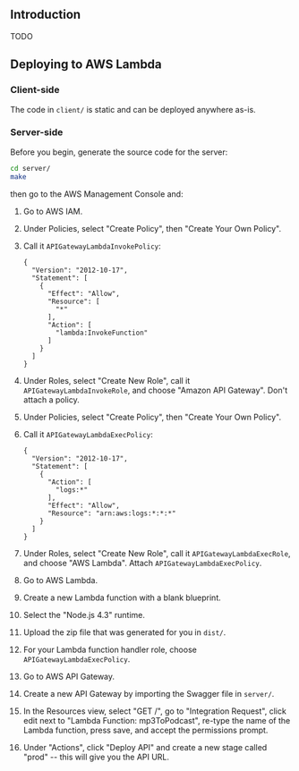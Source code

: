 ## Introduction

TODO

## Deploying to AWS Lambda

### Client-side

The code in `client/` is static and can be deployed anywhere as-is.

### Server-side

Before you begin, generate the source code for the server:

```bash
cd server/
make
```

then go to the AWS Management Console and:

1. Go to AWS IAM.
2. Under Policies, select "Create Policy", then "Create Your Own Policy".
3. Call it `APIGatewayLambdaInvokePolicy`:

    ```
    {
      "Version": "2012-10-17",
      "Statement": [
        {
          "Effect": "Allow",
          "Resource": [
            "*"
          ],
          "Action": [
            "lambda:InvokeFunction"
          ]
        }
      ]
    }
    ```

4. Under Roles, select "Create New Role", call it `APIGatewayLambdaInvokeRole`, and choose "Amazon API Gateway". Don't attach a policy.
5. Under Policies, select "Create Policy", then "Create Your Own Policy".
6. Call it `APIGatewayLambdaExecPolicy`:

    ```
    {
      "Version": "2012-10-17",
      "Statement": [
        {
          "Action": [
            "logs:*"
          ],
          "Effect": "Allow",
          "Resource": "arn:aws:logs:*:*:*"
        }
      ]
    }
    ```

7. Under Roles, select "Create New Role", call it `APIGatewayLambdaExecRole`, and choose "AWS Lambda". Attach `APIGatewayLambdaExecPolicy`.
8. Go to AWS Lambda.
9. Create a new Lambda function with a blank blueprint.
10. Select the "Node.js 4.3" runtime.
11. Upload the zip file that was generated for you in `dist/`.
12. For your Lambda function handler role, choose `APIGatewayLambdaExecPolicy`.
13. Go to AWS API Gateway.
14. Create a new API Gateway by importing the Swagger file in `server/`.
15. In the Resources view, select "GET /", go to "Integration Request", click edit next to "Lambda Function: mp3ToPodcast", re-type the name of the Lambda function, press save, and accept the permissions prompt.
16. Under "Actions", click "Deploy API" and create a new stage called "prod" -- this will give you the API URL.
